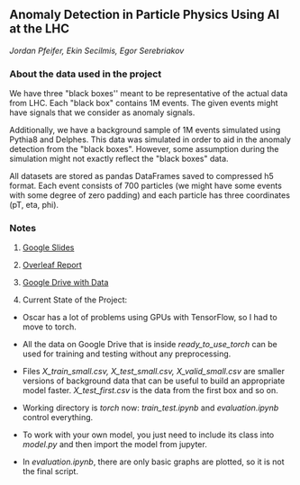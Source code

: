 ## Anomaly Detection in Particle Physics Using AI at the LHC

*Jordan Pfeifer, Ekin Secilmis, Egor Serebriakov*

### About the data used in the project

We have three "black boxes'' meant to be representative of the actual data from LHC. Each "black box" contains 1M events. The given events might have signals that we consider as anomaly signals.

Additionally, we have a background sample of 1M events simulated using Pythia8 and Delphes. This data was simulated in order to aid in the anomaly detection from the "black boxes". However, some assumption during the simulation might not exactly reflect the "black boxes" data.

All datasets are stored as pandas DataFrames saved to compressed h5 format. Each event consists of 700 particles (we might have some events with some degree of zero padding) and each particle has three coordinates (pT, eta, phi).

### Notes 

1. [Google Slides](https://docs.google.com/presentation/d/1tQCU03cHe44oVzg05qOPGl-vTHJSb7w3zzfLtAVs7Js/edit?usp=sharing)

1. [Overleaf Report](https://www.overleaf.com/7219896992pncptqkkxrfz#d5daf8)

1. [Google Drive with Data](https://drive.google.com/drive/folders/12onHZDgDdSP05KVCV_v_vYbS3Afi49wM?usp=sharing)

1. Current State of the Project:

- Oscar has a lot of problems using GPUs with TensorFlow, so I had to move to torch.

- All the data on Google Drive that is inside *ready_to_use_torch* can be used for training and testing without any preprocessing.

- Files *X_train_small.csv, X_test_small.csv, X_valid_small.csv* are smaller versions of background data that can be useful to build an appropriate model faster. *X_test_first.csv* is the data from the first box and so on.

- Working directory is *torch* now: *train_test.ipynb* and *evaluation.ipynb* control everything.

- To work with your own model, you just need to include its class into *model.py* and then import the model from jupyter.

- In *evaluation.ipynb*, there are only basic graphs are plotted, so it is not the final script.
